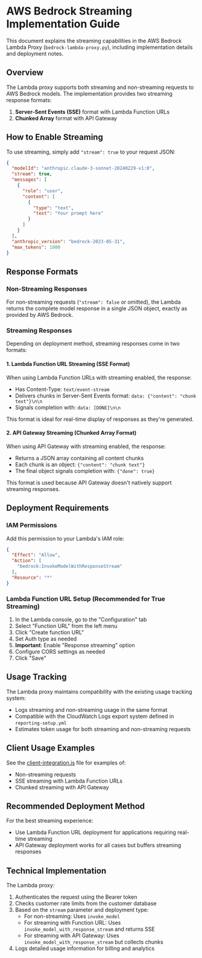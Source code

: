 # AWS Bedrock Streaming Implementation Guide

This document explains the streaming capabilities in the AWS Bedrock Lambda Proxy (`bedrock-lambda-proxy.py`), including implementation details and deployment notes.

## Overview

The Lambda proxy supports both streaming and non-streaming requests to AWS Bedrock models. The implementation provides two streaming response formats:

1. **Server-Sent Events (SSE)** format with Lambda Function URLs
2. **Chunked Array** format with API Gateway

## How to Enable Streaming

To use streaming, simply add `"stream": true` to your request JSON:

```json
{
  "modelId": "anthropic.claude-3-sonnet-20240229-v1:0",
  "stream": true,
  "messages": [
    {
      "role": "user",
      "content": [
        {
          "type": "text",
          "text": "Your prompt here"
        }
      ]
    }
  ],
  "anthropic_version": "bedrock-2023-05-31",
  "max_tokens": 1000
}
```

## Response Formats

### Non-Streaming Responses

For non-streaming requests (`"stream": false` or omitted), the Lambda returns the complete model response in a single JSON object, exactly as provided by AWS Bedrock.

### Streaming Responses

Depending on deployment method, streaming responses come in two formats:

#### 1. Lambda Function URL Streaming (SSE Format)

When using Lambda Function URLs with streaming enabled, the response:
- Has Content-Type: `text/event-stream`
- Delivers chunks in Server-Sent Events format: `data: {"content": "chunk text"}\n\n`
- Signals completion with: `data: [DONE]\n\n`

This format is ideal for real-time display of responses as they're generated.

#### 2. API Gateway Streaming (Chunked Array Format)

When using API Gateway with streaming enabled, the response:
- Returns a JSON array containing all content chunks
- Each chunk is an object: `{"content": "chunk text"}`
- The final object signals completion with: `{"done": true}`

This format is used because API Gateway doesn't natively support streaming responses.

## Deployment Requirements

### IAM Permissions

Add this permission to your Lambda's IAM role:

```json
{
  "Effect": "Allow",
  "Action": [
    "bedrock:InvokeModelWithResponseStream"
  ],
  "Resource": "*"
}
```

### Lambda Function URL Setup (Recommended for True Streaming)

1. In the Lambda console, go to the "Configuration" tab
2. Select "Function URL" from the left menu
3. Click "Create function URL"
4. Set Auth type as needed
5. **Important**: Enable "Response streaming" option
6. Configure CORS settings as needed
7. Click "Save"

## Usage Tracking

The Lambda proxy maintains compatibility with the existing usage tracking system:
- Logs streaming and non-streaming usage in the same format
- Compatible with the CloudWatch Logs export system defined in `reporting-setup.yml`
- Estimates token usage for both streaming and non-streaming requests

## Client Usage Examples

See the [client-integration.js](client-integration.js) file for examples of:
- Non-streaming requests
- SSE streaming with Lambda Function URLs
- Chunked streaming with API Gateway

## Recommended Deployment Method

For the best streaming experience:
- Use Lambda Function URL deployment for applications requiring real-time streaming
- API Gateway deployment works for all cases but buffers streaming responses

## Technical Implementation

The Lambda proxy:
1. Authenticates the request using the Bearer token
2. Checks customer rate limits from the customer database
3. Based on the `stream` parameter and deployment type:
   - For non-streaming: Uses `invoke_model`
   - For streaming with Function URL: Uses `invoke_model_with_response_stream` and returns SSE
   - For streaming with API Gateway: Uses `invoke_model_with_response_stream` but collects chunks
4. Logs detailed usage information for billing and analytics